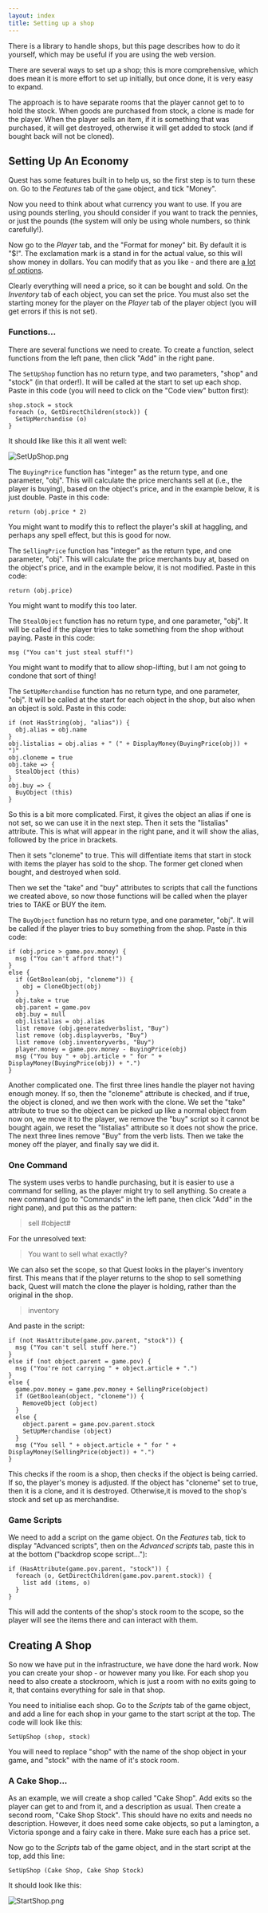 ```yaml
---
layout: index
title: Setting up a shop
---
```



There is a library to handle shops, but this page describes how to do it yourself, which may be useful if you are using the web version.

There are several ways to set up a shop; this is more comprehensive, which does mean it is more effort to set up initially, but once done, it is very easy to expand.

The approach is to have separate rooms that the player cannot get to to hold the stock. When goods are purchased from stock, a clone is made for the player. When the player sells an item, if it is something that was purchased, it will get destroyed, otherwise it will get added to stock (and if bought back will not be cloned).

Setting Up An Economy
---------------------

Quest has some features built in to help us, so the first step is to turn these on. Go to the _Features_ tab of the `game` object, and tick "Money".

Now you need to think about what currency you want to use. If you are using pounds sterling, you should consider if you want to track the pennies, or just the pounds (the system will only be using whole numbers, so think carefully!).

Now go to the _Player_ tab, and the "Format for money" bit. By default it is "$!". The exclamation mark is a stand in for the actual value, so this will show money in dollars. You can modify that as you like - and there are [a lot of options](http://docs.textadventures.co.uk/quest/functions/string/displaymoney.html).

Clearly everything will need a price, so it can be bought and sold.  On the _Inventory_ tab of each object, you can set the price. You must also set the starting money for the player on the _Player_ tab of the player object (you will get errors if this is not set).

### Functions...

There are several functions we need to create. To create a function, select functions from the left pane, then click "Add" in the right pane.

The `SetUpShop` function has no return type, and two parameters, "shop" and "stock" (in that order!). It will be called at the start to set up each shop. Paste in this code (you will need to click on the "Code view" button first):

```
shop.stock = stock
foreach (o, GetDirectChildren(stock)) {
  SetUpMerchandise (o)
}
```

It should like like this it all went well:

![](images/SetUpShop.png "SetUpShop.png")

The `BuyingPrice` function has "integer" as the return type, and one parameter, "obj". This will calculate the price merchants sell at (i.e., the player is buying), based on the object's price, and in the example below, it is just double. Paste in this code:

```
return (obj.price * 2)
```

You might want to modify this to reflect the player's skill at haggling, and perhaps any spell effect, but this is good for now.

The `SellingPrice` function has "integer" as the return type, and one parameter, "obj". This will calculate the price merchants buy at, based on the object's price, and in the example below, it is not modified. Paste in this code:

```
return (obj.price)
```

You might want to modify this too later.

The `StealObject` function has no return type, and one parameter, "obj". It will be called if the player tries to take something from the shop without paying. Paste in this code:

```
msg ("You can't just steal stuff!")
```

You might want to modify that to allow shop-lifting, but I am not going to condone that sort of thing!


The `SetUpMerchandise` function has no return type, and one parameter, "obj". It will be called at the start for each object in the shop, but also when an object is sold. Paste in this code:

```
if (not HasString(obj, "alias")) {
  obj.alias = obj.name
}
obj.listalias = obj.alias + " (" + DisplayMoney(BuyingPrice(obj)) + ")"
obj.cloneme = true
obj.take => {
  StealObject (this)
}
obj.buy => {
  BuyObject (this)
}
```

So this is a bit more complicated. First, it gives the object an alias if one is not set, so we can use it in the next step. Then it sets the "listalias" attribute. This is what will appear in the right pane, and it will show the alias, followed by the price in brackets.

Then it sets "cloneme" to true. This will diffentiate items that start in stock with items the player has sold to the shop. The former get cloned when bought, and destroyed when sold.

Then we set the "take" and "buy" attributes to scripts that call the functions we created above, so now those functions will be called when the player tries to TAKE or BUY the item.


The `BuyObject` function has no return type, and one parameter, "obj". It will be called if the player tries to buy something from the shop. Paste in this code:

```
if (obj.price > game.pov.money) {
  msg ("You can't afford that!")
}
else {
  if (GetBoolean(obj, "cloneme")) {
    obj = CloneObject(obj)
  }
  obj.take = true
  obj.parent = game.pov
  obj.buy = null
  obj.listalias = obj.alias
  list remove (obj.generatedverbslist, "Buy")
  list remove (obj.displayverbs, "Buy")
  list remove (obj.inventoryverbs, "Buy")
  player.money = game.pov.money - BuyingPrice(obj)
  msg ("You buy " + obj.article + " for " + DisplayMoney(BuyingPrice(obj)) + ".")
}
```

Another complicated one. The first three lines handle the player not having enough money. If so, then the "cloneme" attribute is checked, and if true, the object is cloned, and we then work with the clone. We set the "take" attribute to true so the object can be picked up like a normal object from now on, we move it to the player, we remove the "buy" script so it cannot be bought again, we reset the "listalias" attribute so it does not show the price. The next three lines remove "Buy" from the verb lists. Then we take the money off the player, and finally say we did it.


### One Command

The system uses verbs to handle purchasing, but it is easier to use a command for selling, as the player might try to sell anything. So create a new command (go to "Commands" in the left pane, then click "Add" in the right pane), and put this as the pattern:

> sell #object#

For the unresolved text:

> You want to sell what exactly?

We can also set the scope, so that Quest looks in the player's inventory first. This means that if the player returns to the shop to sell something back, Quest will match the clone the player is holding, rather than the original in the shop.

> inventory

And paste in the script:

```
if (not HasAttribute(game.pov.parent, "stock")) {
  msg ("You can't sell stuff here.")
}
else if (not object.parent = game.pov) {
  msg ("You're not carrying " + object.article + ".")
}
else {
  game.pov.money = game.pov.money + SellingPrice(object)
  if (GetBoolean(object, "cloneme")) {
    RemoveObject (object)
  }
  else {
    object.parent = game.pov.parent.stock
    SetUpMerchandise (object)
  }
  msg ("You sell " + object.article + " for " + DisplayMoney(SellingPrice(object)) + ".")
}
```

This checks if the room is a shop, then checks if the object is being carried. If so, the player's money is adjusted. If the object has "cloneme" set to true, then it is a clone, and it is destroyed. Otherwise,it is moved to the shop's stock and set up as merchandise.





### Game Scripts

We need to add a script on the game object. On the _Features_ tab, tick to display "Advanced scripts", then on the _Advanced scripts_ tab, paste this in at the bottom ("backdrop scope script..."):

```
if (HasAttribute(game.pov.parent, "stock")) {
  foreach (o, GetDirectChildren(game.pov.parent.stock)) {
    list add (items, o)
  }
}
```

This will add the contents of the shop's stock room to the scope, so the player will see the items there and can interact with them.

Creating A Shop
---------------

So now we have put in the infrastructure, we have done the hard work. Now you can create your shop - or however many you like. For each shop you need to also create a stockroom, which is just a room with no exits going to it, that contains everything for sale in that shop.

You need to initialise each shop. Go to the _Scripts_ tab of the game object, and add a line for each shop in your game to the start script at the top. The code will look like this:

```
SetUpShop (shop, stock)
```

You will need to replace "shop" with the name of the shop object in your game, and "stock" with the name of it's stock room.

### A Cake Shop...

As an example, we will create a shop called "Cake Shop". Add exits so the player can get to and from it, and a description as usual. Then create a second room, "Cake Shop Stock". This should have no exits and needs no description. However, it does need some cake objects, so put a lamington, a Victoria sponge and a fairy cake in there. Make sure each has a price set.

Now go to the _Scripts_ tab of the game object, and in the start script at the top, add this line:

```
SetUpShop (Cake Shop, Cake Shop Stock)
```

It should look like this:

![](images/StartShop.png "StartShop.png")
